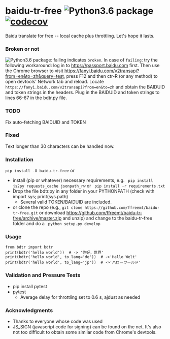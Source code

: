 # baidu-tr-free ![Python3.6 package](https://github.com/ffreemt/baidu-tr-free/workflows/Python3.6%20package/badge.svg)[![codecov](https://codecov.io/gh/ffreemt/baidu-tr-free/branch/master/graph/badge.svg)](https://codecov.io/gh/ffreemt/baidu-tr-free)

Baidu translate for free -- local cache plus throttling. Let's hope it lasts.

### Broken or not
![Python3.6 package](https://github.com/ffreemt/baidu-tr-free/workflows/Python3.6%20package/badge.svg): failing indicates `broken`. In case of `failing`: try the following workaround: log in to https://passport.baidu.com first. Then use the Chrome browser to visit https://fanyi.baidu.com/v2transapi?from=en&to=zh&query=test, press F12 and then ctr-R (or any method) to open devtools' Network tab and reload. Locate `https://fanyi.baidu.com/v2transapi?from=en&to=zh` and obtain the BAIDUID and token strings in the headers. Plug in the BAIDUID and token strings to lines 66-67 in the bdtr.py file.

### TODO
Fix auto-fetching BAIDUID and TOKEN

### Fixed
Text longer than 30 characters can be handled now.

### Installation
```pip install -U baidu-tr-free```
or
* install (pip or whatever) necessary requirements, e.g. ```
pip install js2py requests_cache jsonpath_rw``` or ```
pip install -r requirements.txt```
* Drop the file bdtr.py in any folder in your PYTHONPATH (check with import sys; print(sys.path)
  * Several valid TOKEN/BAIDUID are included.
* or clone the repo (e.g., ```git clone https://github.com/ffreemt/baidu-tr-free.git``` or download https://github.com/ffreemt/baidu-tr-free/archive/master.zip and unzip) and change to the baidu-tr-free folder and do a ```
python setup.py develop```

### Usage

```
from bdtr import bdtr
print(bdtr('hello world'))  # -> '你好，世界'
print(bdtr('hello world', to_lang='de'))  # ->'Hallo Welt'
print(bdtr('hello world', to_lang='jp'))  # ->'ハローワールド'
```

### Validation and Pressure Tests
* pip install pytest
* pytest
  * Average delay for throttling set to 0.6 s, ajdust as needed

### Acknowledgments

* Thanks to everyone whose code was used
* JS_SIGN (javascript code for signing) can be found on the net. It's also not too difficult to obtain some similar code from Chrome's devtools.
